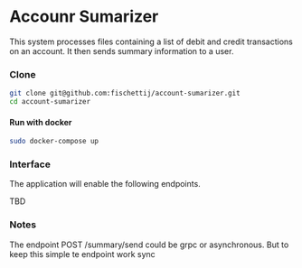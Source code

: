 # Accounr Sumarizer

This system processes files containing a list of debit and credit transactions on an account. It then sends summary information to a user.

### Clone

```bash
git clone git@github.com:fischettij/account-sumarizer.git
cd account-sumarizer
```

#### Run with docker

```bash
sudo docker-compose up
```

### Interface
The application will enable the following endpoints.

TBD


### Notes
The endpoint POST /summary/send could be grpc or asynchronous. But to keep this simple te endpoint work sync 